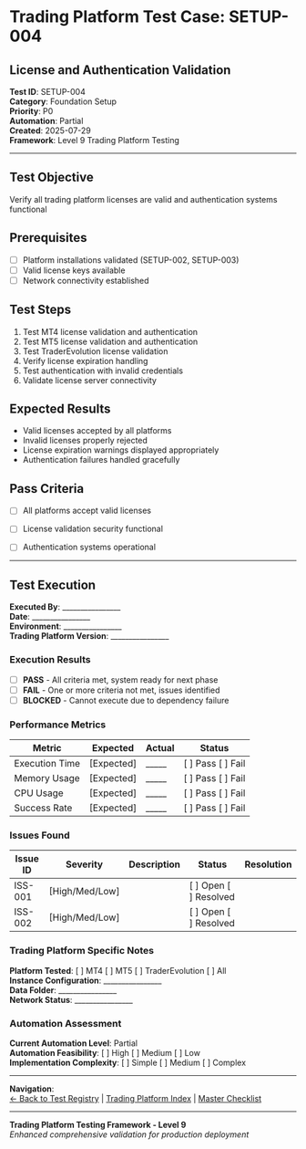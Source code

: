 # Trading Platform Test Case: SETUP-004
## License and Authentication Validation

**Test ID**: SETUP-004  
**Category**: Foundation Setup  
**Priority**: P0  
**Automation**: Partial  
**Created**: 2025-07-29  
**Framework**: Level 9 Trading Platform Testing

---

## Test Objective
Verify all trading platform licenses are valid and authentication systems functional

## Prerequisites
- [ ] Platform installations validated (SETUP-002, SETUP-003)
- [ ] Valid license keys available
- [ ] Network connectivity established

## Test Steps
1. Test MT4 license validation and authentication
2. Test MT5 license validation and authentication
3. Test TraderEvolution license validation
4. Verify license expiration handling
5. Test authentication with invalid credentials
6. Validate license server connectivity

## Expected Results
- Valid licenses accepted by all platforms
- Invalid licenses properly rejected
- License expiration warnings displayed appropriately
- Authentication failures handled gracefully

## Pass Criteria
- [ ] All platforms accept valid licenses
- [ ] License validation security functional
- [ ] Authentication systems operational







---

## Test Execution

**Executed By**: ________________  
**Date**: ________________  
**Environment**: ________________  
**Trading Platform Version**: ________________  

### Execution Results
- [ ] **PASS** - All criteria met, system ready for next phase
- [ ] **FAIL** - One or more criteria not met, issues identified
- [ ] **BLOCKED** - Cannot execute due to dependency failure

### Performance Metrics
| Metric | Expected | Actual | Status |
|--------|----------|--------|--------|
| Execution Time | [Expected] | _____ | [ ] Pass [ ] Fail |
| Memory Usage | [Expected] | _____ | [ ] Pass [ ] Fail |
| CPU Usage | [Expected] | _____ | [ ] Pass [ ] Fail |
| Success Rate | [Expected] | _____ | [ ] Pass [ ] Fail |

### Issues Found
| Issue ID | Severity | Description | Status | Resolution |
|----------|----------|-------------|--------|------------|
| ISS-001 | [High/Med/Low] | | [ ] Open [ ] Resolved | |
| ISS-002 | [High/Med/Low] | | [ ] Open [ ] Resolved | |

### Trading Platform Specific Notes
**Platform Tested**: [ ] MT4 [ ] MT5 [ ] TraderEvolution [ ] All  
**Instance Configuration**: ________________  
**Data Folder**: ________________  
**Network Status**: ________________  

### Automation Assessment
**Current Automation Level**: Partial  
**Automation Feasibility**: [ ] High [ ] Medium [ ] Low  
**Implementation Complexity**: [ ] Simple [ ] Medium [ ] Complex  

---

**Navigation**:  
[← Back to Test Registry](../01-Test-ID-Registry-Framework.md) | [Trading Platform Index](../02-Trading-Platform-Tests-Index.md) | [Master Checklist](../Checklists/Master-Checklist.md)

---

**Trading Platform Testing Framework - Level 9**  
*Enhanced comprehensive validation for production deployment*
